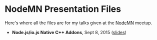 # NodeMN Presentation Files

Here's where all the files are for my talks given at the [NodeMN](http://www.meetup.com/NodeMN/) meetup.

 * __Node.js/io.js Native C++ Addons__, Sept 8, 2015 ([slides](http://www.slideshare.net/cb1kenobi/nodejsiojs-native-c-addons))

